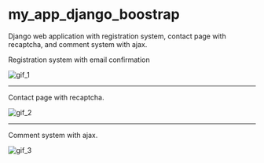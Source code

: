 # my_app_django_boostrap

Django web application with registration system, contact page with recaptcha, and comment system with ajax. 

Registration system with email confirmation

![gif_1](https://thumbs.gfycat.com/OrderlyNarrowDungbeetle-size_restricted.gif)

___________________

Contact page with recaptcha.

![gif_2](https://thumbs.gfycat.com/FixedRareLadybird-size_restricted.gif)

___________________

Comment system with ajax.

![gif_3](https://thumbs.gfycat.com/HarmfulPhonyHuia-size_restricted.gif)



